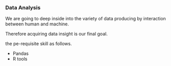 ### Data Analysis

We are going to deep inside into the variety of data producing by interaction between human and machine.

Therefore  acquiring data insight is our final goal.

the pe-requisite skill as follows.

- Pandas
- R tools
